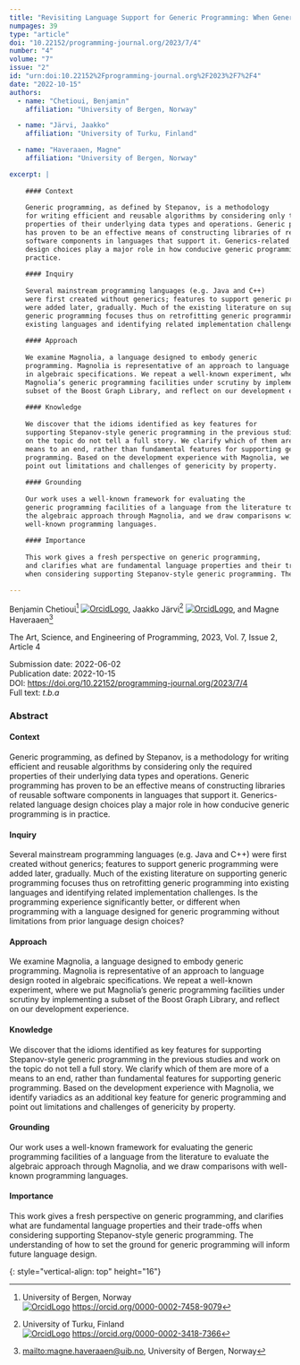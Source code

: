 ```yaml
---
title: "Revisiting Language Support for Generic Programming: When Genericity Is a Core Design Goal"
numpages: 39
type: "article"
doi: "10.22152/programming-journal.org/2023/7/4"
number: "4"
volume: "7"
issue: "2"
id: "urn:doi:10.22152%2Fprogramming-journal.org%2F2023%2F7%2F4"
date: "2022-10-15"
authors: 
  - name: "Chetioui, Benjamin"
    affiliation: "University of Bergen, Norway"

  - name: "Järvi, Jaakko"
    affiliation: "University of Turku, Finland"

  - name: "Haveraaen, Magne"
    affiliation: "University of Bergen, Norway"

excerpt: |
    
    #### Context
    
    Generic programming, as defined by Stepanov, is a methodology
    for writing efficient and reusable algorithms by considering only the required
    properties of their underlying data types and operations. Generic programming
    has proven to be an effective means of constructing libraries of reusable
    software components in languages that support it. Generics-related language
    design choices play a major role in how conducive generic programming is in
    practice.
    
    #### Inquiry
    
    Several mainstream programming languages (e.g. Java and C++)
    were first created without generics; features to support generic programming
    were added later, gradually. Much of the existing literature on supporting
    generic programming focuses thus on retrofitting generic programming into
    existing languages and identifying related implementation challenges. Is the programming experience significantly better, or different when programming with a language designed for generic programming without limitations from prior language design choices?
    
    #### Approach
    
    We examine Magnolia, a language designed to embody generic
    programming. Magnolia is representative of an approach to language design rooted
    in algebraic specifications. We repeat a well-known experiment, where we put
    Magnolia’s generic programming facilities under scrutiny by implementing a
    subset of the Boost Graph Library, and reflect on our development experience.
    
    #### Knowledge
    
    We discover that the idioms identified as key features for
    supporting Stepanov-style generic programming in the previous studies and work
    on the topic do not tell a full story. We clarify which of them are more of a
    means to an end, rather than fundamental features for supporting generic
    programming. Based on the development experience with Magnolia, we identify variadics as an additional key feature for generic programming and
    point out limitations and challenges of genericity by property.
    
    #### Grounding
    
    Our work uses a well-known framework for evaluating the
    generic programming facilities of a language from the literature to evaluate
    the algebraic approach through Magnolia, and we draw comparisons with
    well-known programming languages.
    
    #### Importance
    
    This work gives a fresh perspective on generic programming,
    and clarifies what are fundamental language properties and their trade-offs
    when considering supporting Stepanov-style generic programming. The understanding of how to set the ground for generic programming will inform future language design.

---
```

Benjamin Chetioui[^1] [![OrcidLogo]](https://orcid.org/0000-0002-7458-9079), Jaakko Järvi[^2] [![OrcidLogo]](https://orcid.org/0000-0002-3418-7366), and Magne Haveraaen[^3]

The Art, Science, and Engineering of Programming, 2023, Vol. 7, Issue 2, Article 4

Submission date: 2022-06-02  
Publication date: 2022-10-15  
DOI: <https://doi.org/10.22152/programming-journal.org/2023/7/4>  
Full text: *t.b.a*  


### Abstract


#### Context

Generic programming, as defined by Stepanov, is a methodology
for writing efficient and reusable algorithms by considering only the required
properties of their underlying data types and operations. Generic programming
has proven to be an effective means of constructing libraries of reusable
software components in languages that support it. Generics-related language
design choices play a major role in how conducive generic programming is in
practice.

#### Inquiry

Several mainstream programming languages (e.g. Java and C++)
were first created without generics; features to support generic programming
were added later, gradually. Much of the existing literature on supporting
generic programming focuses thus on retrofitting generic programming into
existing languages and identifying related implementation challenges. Is the programming experience significantly better, or different when programming with a language designed for generic programming without limitations from prior language design choices?

#### Approach

We examine Magnolia, a language designed to embody generic
programming. Magnolia is representative of an approach to language design rooted
in algebraic specifications. We repeat a well-known experiment, where we put
Magnolia’s generic programming facilities under scrutiny by implementing a
subset of the Boost Graph Library, and reflect on our development experience.

#### Knowledge

We discover that the idioms identified as key features for
supporting Stepanov-style generic programming in the previous studies and work
on the topic do not tell a full story. We clarify which of them are more of a
means to an end, rather than fundamental features for supporting generic
programming. Based on the development experience with Magnolia, we identify variadics as an additional key feature for generic programming and
point out limitations and challenges of genericity by property.

#### Grounding

Our work uses a well-known framework for evaluating the
generic programming facilities of a language from the literature to evaluate
the algebraic approach through Magnolia, and we draw comparisons with
well-known programming languages.

#### Importance

This work gives a fresh perspective on generic programming,
and clarifies what are fundamental language properties and their trade-offs
when considering supporting Stepanov-style generic programming. The understanding of how to set the ground for generic programming will inform future language design.


[^1]: University of Bergen, Norway  
    [![OrcidLogo]](https://orcid.org/0000-0002-7458-9079) <https://orcid.org/0000-0002-7458-9079>

[^2]: University of Turku, Finland  
    [![OrcidLogo]](https://orcid.org/0000-0002-3418-7366) <https://orcid.org/0000-0002-3418-7366>

[^3]: <mailto:magne.haveraaen@uib.no>, University of Bergen, Norway


[OrcidLogo]: /assets/images/orcid.svg "Orcid Logo"
{: style="vertical-align: top" height="16"}

